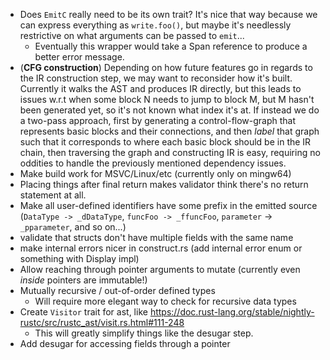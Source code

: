  - Does `EmitC` really need to be its own trait? It's nice that way because we can express everything as `write.foo()`, but maybe it's needlessly restrictive on what arguments can be passed to `emit`...
   - Eventually this wrapper would take a Span reference to produce a better error message.
 - (**CFG construction**) Depending on how future features go in regards to the IR construction step, we may want to reconsider how it's built. Currently it walks the AST and produces IR directly, but this leads to issues w.r.t when some block N needs to jump to block M, but M hasn't been generated yet, so it's not known what index it's at. If instead we do a two-pass approach, first by generating a control-flow-graph that represents basic blocks and their connections, and then *label* that graph such that it corresponds to where each basic block should be in the IR chain, then traversing the graph and constructing IR is easy, requiring no oddities to handle the previously mentioned dependency issues.
 - Make build work for MSVC/Linux/etc (currently only on mingw64)
 - Placing things after final return makes validator think there's no return statement at all.
 - Make all user-defined identifiers have some prefix in the emitted source (`DataType -> _dDataType`, `funcFoo -> _ffuncFoo`, `parameter` -> `_pparameter`, and so on...)
 - validate that structs don't have multiple fields with the same name
 - make internal errors nicer in construct.rs (add internal error enum or something with Display impl)
 - Allow reaching through pointer arguments to mutate (currently even *inside* pointers are immutable!)
 - Mutually recursive / out-of-order defined types
    - Will require more elegant way to check for recursive data types
 - Create `Visitor` trait for ast, like https://doc.rust-lang.org/stable/nightly-rustc/src/rustc_ast/visit.rs.html#111-248
    - This will greatly simplify things like the desugar step.
 - Add desugar for accessing fields through a pointer
